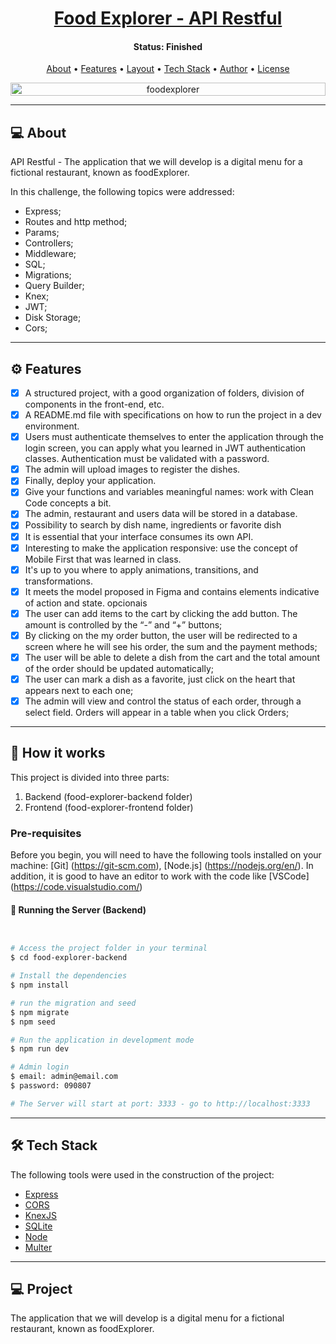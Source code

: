 <h1 align="center">
    <a href="#"> Food Explorer - API Restful</a>
</h1>


<h4 align="center"> 
	 Status: Finished
</h4>

<p align="center">
 <a href="#-about">About</a> •
 <a href="#-features">Features</a> •
 <a href="#-layout">Layout</a> • 
 <a href="#-tech-stack">Tech Stack</a> • 
 <a href="#-author">Author</a> • 
 <a href="#-license">License</a>
</p>

<p align="center" style="display: flex; align-items: flex-start; justify-content: center;">
  <img alt="foodexplorer" title="#foodexplorer" src=".github/Capa.png" width="100%">

</p>

---

## 💻 About

API Restful - The application that we will develop is a digital menu for a fictional restaurant, known as foodExplorer.

In this challenge, the following topics were addressed:

- Express;
- Routes and http method;
- Params;
- Controllers;
- Middleware;
- SQL;
- Migrations;
- Query Builder;
- Knex;
- JWT;
- Disk Storage;
- Cors;
---

## ⚙️ Features

- [x] A structured project, with a good organization of folders, division of components in the front-end, etc.
- [x] A README.md file with specifications on how to run the project in a dev environment.
- [x] Users must authenticate themselves to enter the application through the login screen, you can apply what you learned in JWT authentication classes. Authentication must be validated with a password.
- [x] The admin will upload images to register the dishes.
- [x] Finally, deploy your application.
- [x] Give your functions and variables meaningful names: work with Clean Code concepts a bit.
- [x] The admin, restaurant and users data will be stored in a database.
- [x] Possibility to search by dish name, ingredients or favorite dish
- [x] It is essential that your interface consumes its own API.
- [x] Interesting to make the application responsive: use the concept of Mobile First that was learned in class.
- [x] It's up to you where to apply animations, transitions, and transformations.
- [x] It meets the model proposed in Figma and contains elements indicative of action and state.
opcionais
- [x] The user can add items to the cart by clicking the add button. The amount is controlled by the “-” and “+” buttons;
- [x] By clicking on the my order button, the user will be redirected to a screen where he will see his order, the sum and the payment methods;
- [x] The user will be able to delete a dish from the cart and the total amount of the order should be updated automatically;
- [x] The user can mark a dish as a favorite, just click on the heart that appears next to each one;
- [x] The admin will view and control the status of each order, through a select field. Orders will appear in a table when you click Orders;
---

## 🚀 How it works

This project is divided into three parts:
1. Backend (food-explorer-backend folder) 
2. Frontend (food-explorer-frontend folder)

### Pre-requisites
Before you begin, you will need to have the following tools installed on your machine: [Git] (https://git-scm.com), [Node.js] (https://nodejs.org/en/). In addition, it is good to have an editor to work with the code like [VSCode] (https://code.visualstudio.com/)


#### 🎲 Running the Server (Backend)

```bash


# Access the project folder in your terminal
$ cd food-explorer-backend

# Install the dependencies
$ npm install

# run the migration and seed
$ npm migrate
$ npm seed

# Run the application in development mode
$ npm run dev

# Admin login
$ email: admin@email.com
$ password: 090807

# The Server will start at port: 3333 - go to http://localhost:3333
```
---

## 🛠 Tech Stack

The following tools were used in the construction of the project:
- [Express](https://expressjs.com/)
- [CORS](https://expressjs.com/en/resources/middleware/cors.html)
- [KnexJS](http://knexjs.org/)
- [SQLite](https://github.com/mapbox/node-sqlite3)
- [Node](https://github.com/node)
- [Multer](https://github.com/expressjs/multer)

---

## 💻  **Project** 
The application that we will develop is a digital menu for a fictional restaurant, known as foodExplorer.


